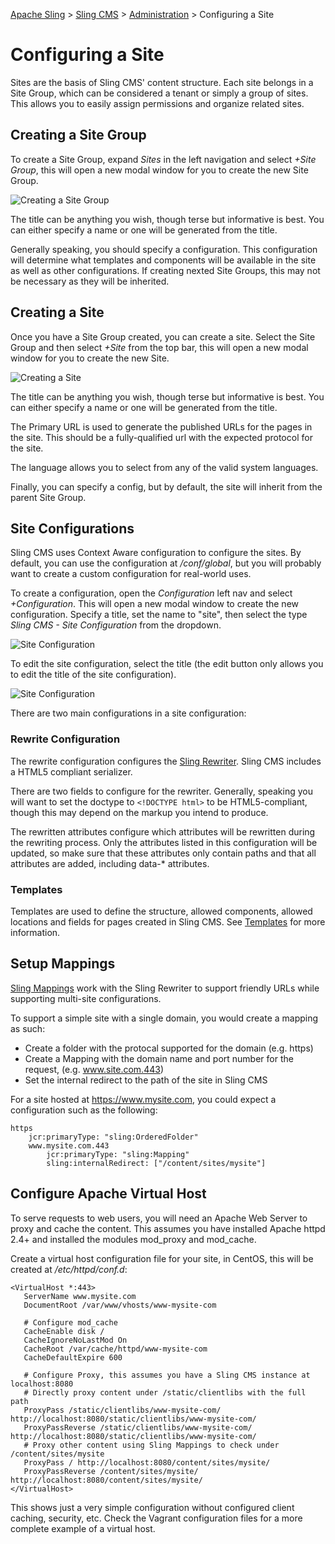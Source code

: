 <!-- Licensed to the Apache Software Foundation (ASF) under one or more contributor 
	license agreements. See the NOTICE file distributed with this work for additional 
	information regarding copyright ownership. The ASF licenses this file to 
	you under the Apache License, Version 2.0 (the "License"); you may not use 
	this file except in compliance with the License. You may obtain a copy of 
	the License at http://www.apache.org/licenses/LICENSE-2.0 Unless required 
	by applicable law or agreed to in writing, software distributed under the 
	License is distributed on an "AS IS" BASIS, WITHOUT WARRANTIES OR CONDITIONS 
	OF ANY KIND, either express or implied. See the License for the specific 
	language governing permissions and limitations under the License. -->
[Apache Sling](https://sling.apache.org) > [Sling CMS](https://github.com/apache/sling-org-apache-sling-app-cms) > [Administration](administration.md) > Configuring a Site

# Configuring a Site

Sites are the basis of Sling CMS' content structure. Each site belongs in a Site Group, which can be considered a tenant or simply a group of sites. This allows you to easily assign permissions and organize related sites.

## Creating a Site Group

To create a Site Group, expand *Sites* in the left navigation and select *+Site Group*, this will open a new modal window for you to create the new Site Group. 

![Creating a Site Group](img/create-site-group.png)

The title can be anything you wish, though terse but informative is best. You can either specify a name or one will be generated from the title. 

Generally speaking, you should specify a configuration. This configuration will determine what templates and components will be available in the site as well as other configurations. If creating nexted Site Groups, this may not be necessary as they will be inherited.

## Creating a Site

Once you have a Site Group created, you can create a site. Select the Site Group and then select *+Site* from the top bar, this will open a new modal window for you to create the new Site. 

![Creating a Site](img/create-site.png)

The title can be anything you wish, though terse but informative is best. You can either specify a name or one will be generated from the title. 

The Primary URL is used to generate the published URLs for the pages in the site. This should be a fully-qualified url with the expected protocol for the site.

The language allows you to select from any of the valid system languages. 

Finally, you can specify a config, but by default, the site will inherit from the parent Site Group. 

## Site Configurations

Sling CMS uses Context Aware configuration to configure the sites. By default, you can use the configuration at */conf/global*, but you will probably want to create a custom configuration for real-world uses.

To create a configuration, open the *Configuration* left nav and select *+Configuration*. This will open a new modal window to create the new configuration. Specify a title, set the name to "site", then select the type *Sling CMS - Site Configuration* from the dropdown.

![Site Configuration](img/create-site-configuration.png)

To edit the site configuration, select the title (the edit button only allows you to edit the title of the site configuration).

![Site Configuration](img/edit-site-configuration.png)

There are two main configurations in a site configuration:

### Rewrite Configuration

The rewrite configuration configures the [Sling Rewriter](https://sling.apache.org/documentation/bundles/output-rewriting-pipelines-org-apache-sling-rewriter.html). Sling CMS includes a HTML5 compliant serializer. 

There are two fields to configure for the rewriter. Generally, speaking you will want to set the doctype to `<!DOCTYPE html>` to be HTML5-compliant, though this may depend on the markup you intend to produce. 

The rewritten attributes configure which attributes will be rewritten during the rewriting process. Only the attributes listed in this configuration will be updated, so make sure that these attributes only contain paths and that all attributes are added, including data-* attributes.

### Templates

Templates are used to define the structure, allowed components, allowed locations and fields for pages created in Sling CMS. See [Templates](templates.md) for more information.

## Setup Mappings

[Sling Mappings](https://sling.apache.org/documentation/the-sling-engine/mappings-for-resource-resolution.html) work with the Sling Rewriter to support friendly URLs while supporting multi-site configurations. 

To support a simple site with a single domain, you would create a mapping as such:

 - Create a folder with the protocal supported for the domain (e.g. https)
 - Create a Mapping with the domain name and port number for the request, (e.g. www.site.com.443)
 - Set the internal redirect to the path of the site in Sling CMS
 
For a site hosted at https://www.mysite.com, you could expect a configuration such as the following:


    https	
        jcr:primaryType: "sling:OrderedFolder"
        www.mysite.com.443	
            jcr:primaryType: "sling:Mapping"
            sling:internalRedirect: ["/content/sites/mysite"]
            
## Configure Apache Virtual Host

To serve requests to web users, you will need an Apache Web Server to proxy and cache the content. This assumes you have installed Apache httpd 2.4+ and installed the modules mod_proxy and mod_cache.

Create a virtual host configuration file for your site, in CentOS, this will be created at */etc/httpd/conf.d*:

    <VirtualHost *:443>
       ServerName www.mysite.com
       DocumentRoot /var/www/vhosts/www-mysite-com

       # Configure mod_cache
       CacheEnable disk /
       CacheIgnoreNoLastMod On
       CacheRoot /var/cache/httpd/www-mysite-com
       CacheDefaultExpire 600
  
       # Configure Proxy, this assumes you have a Sling CMS instance at localhost:8080
       # Directly proxy content under /static/clientlibs with the full path
       ProxyPass /static/clientlibs/www-mysite-com/ http://localhost:8080/static/clientlibs/www-mysite-com/
       ProxyPassReverse /static/clientlibs/www-mysite-com/ http://localhost:8080/static/clientlibs/www-mysite-com/
       # Proxy other content using Sling Mappings to check under /content/sites/mysite
       ProxyPass / http://localhost:8080/content/sites/mysite/
       ProxyPassReverse /content/sites/mysite/ http://localhost:8080/content/sites/mysite/   
    </VirtualHost>
    
This shows just a very simple configuration without configured client caching, security, etc. Check the Vagrant configuration files for a more complete example of a virtual host.
